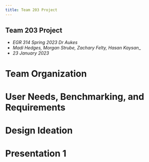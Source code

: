 ```yaml
---
title: Team 203 Project
---
```


## Team 203 Project
* _EGR 314 Spring 2023 Dr Aukes_
* _Madi Hedges, Morgan Strube, Zachary Felty, Hasan Kaysan__
* _23 January 2023_

# Team Organization

# User Needs, Benchmarking, and Requirements

# Design Ideation

# Presentation 1
